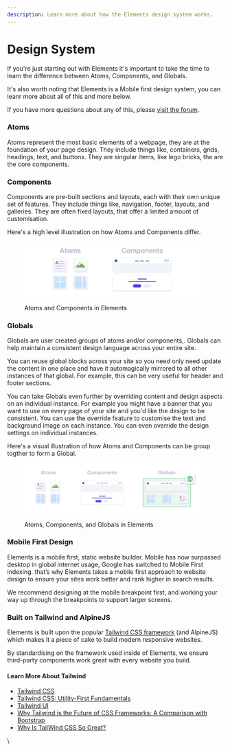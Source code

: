 ```yaml
---
description: Learn more about how the Elements design system works.
---
```


# Design System

If you're just starting out with Elements it's important to take the time to learn the difference between Atoms, Components, and Globals.

It's also worth noting that Elements is a Mobile first design system, you can leanr more about all of this and more below.

If you have more questions about any of this, please [visit the forum](https://forums.realmacsoftware.com).

### Atoms

Atoms represent the most basic elements of a webpage, they are at the foundation of your page design. They include things like, containers, grids, headings, text, and buttons. They are singular items, like lego bricks, the are the core components.

### Components

Components are pre-built sections and layouts, each with their own unique set of features. They include things like, navigation, footer, layouts, and galleries. They are often fixed layouts, that offer a limited amount of customisation.

Here's a high level illustration on how Atoms and Components differ.

<figure><img src="../.gitbook/assets/atoms_and_components.png" alt=""><figcaption><p>Atoms and Components in Elements</p></figcaption></figure>

### Globals

Globals are user created groups of atoms and/or components,. Globals can help maintain a consistent design language across your entire site.

You can reuse global blocks across your site so you need only need update the content in one place and have it automagically mirrored to all other instances of that global. For example, this can be very useful for header and footer sections.&#x20;

You can take Globals even further by overriding content and design aspects on an individual instance. For example you might have a banner that you want to use on every page of your site and you'd like the design to be consistent. You can use the override feature to customise the text and background image on each instance. You can even override the design settings on individual instances.

Here's a visual illustration of how Atoms and Components can be group togther to form a Global.

<figure><img src="../.gitbook/assets/atoms_components_globals.png" alt=""><figcaption><p>Atoms, Components, and Globals in Elements</p></figcaption></figure>

### Mobile First Design

Elements is a mobile first, static website builder. Mobile has now surpassed desktop in global internet usage, Google has switched to Mobile First indexing. that’s why Elements takes a mobile first approach to website design to ensure your sites work better and rank higher in search results.

We recommend designing at the mobile breakpoint first, and working your way up through the breakpoints to support larger screens.

### Built on Tailwind and AlpineJS

Elements is built upon the popular [Tailwind CSS framework](https://tailwindcss.com/) (and AlpineJS) which makes it a piece of cake to build modern responsive websites.

By standardising on the framework used inside of Elements, we ensure third-party components work great with every website you build.&#x20;

#### Learn More About Tailwind

* [Tailwind CSS](https://tailwindcss.com)
* [Tailwind CSS: Utility-First Fundamentals](https://tailwindcss.com/docs/utility-first)
* [Tailwind UI](https://tailwindui.com)
* [Why Tailwind is the Future of CSS Frameworks: A Comparison with Bootstrap](https://b-benjithomas.medium.com/why-tailwind-is-the-future-of-css-frameworks-a-comparison-with-bootstrap-aabe9a9c2166)
* [Why Is TailWind CSS So Great?](https://medium.com/codex/why-is-tailwind-css-so-great-20c407108ae1)



\

